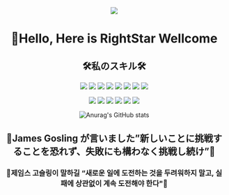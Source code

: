 


<div align="center">
  <img src="https://capsule-render.vercel.app/api?type=waving&color=auto&height=300&section=header&text=WellcomeMyStar&fontSize=90" />
  
  <h1>🤚Hello, Here is RightStar Wellcome</h1>
  
  <h2>🛠️私のスキル🛠️</h2>
  
  <img src="https://img.shields.io/badge/Git-3766AB?style=flat-square&logo=Git&logoColor=#F05032"/></a>
  <img src="https://img.shields.io/badge/GitHub-3766AB?style=flat-square&logo=GitHub&logoColor=#181717"/></a>
  <img src="https://img.shields.io/badge/JAVA-3766AB?style=flat-square&logo=JAVA&logoColor=#181717"/></a>
  <img src="https://img.shields.io/badge/React-3766AB?style=flat-square&logo=React&logoColor=#61DAFB"/></a>
  <img src="https://img.shields.io/badge/HTML5-3766AB?style=flat-square&logo=HTML5&logoColor=#E34F26"/></a>
  <img src="https://img.shields.io/badge/CSS3-3766AB?style=flat-square&logo=CSS3&logoColor=#1572B6"/></a>
  <img src="https://img.shields.io/badge/Sass-3766AB?style=flat-square&logo=Sass&logoColor=#CC6699"/></a>
  <img src="https://img.shields.io/badge/Tailwind CSS-3766AB?style=flat-square&logo=Tailwind CSS&logoColor=#06B6D4"/></a><p>
  <img src="https://img.shields.io/badge/Ant Design-3766AB?style=flat-square&logo=Ant Design&logoColor=#0170FE"/></a>
  <img src="https://img.shields.io/badge/JavaScript-3766AB?style=flat-square&logo=JavaScript&logoColor=#F7DF1E"/></a>
  <img src="https://img.shields.io/badge/Spring Boot-3766AB?style=flat-square&logo=Spring Boot&logoColor=#6DB33F"/></a>
  <img src="https://img.shields.io/badge/Oracle DB-3766AB?style=flat-square&logo=Oracle&logoColor=#F80000"/></a>
  <img src="https://img.shields.io/badge/Docker-3766AB?style=flat-square&logo=Docker&logoColor=#2496ED"/></a>
  <img src="https://img.shields.io/badge/Bootstrap-3766AB?style=flat-square&logo=Bootstrap&logoColor=#7952B3"/></a>
  
  ![Anurag's GitHub stats](https://github-readme-stats.vercel.app/api?username=qweszx13&show_icons=true&bg_color=00000000)
  
  <h2>💫James Gosling が言いました”新しいことに挑戦することを恐れず、失敗にも構わなく挑戦し続け”💫</h2>
  <h3>💫제임스 고슬링이 말하길 “새로운 일에 도전하는 것을 두려워하지 말고, 실패에 상관없이 계속 도전해야 한다"💫</h3>
  
</div>



<!--
**qweszx13/qweszx13** is a ✨ _special_ ✨ repository because its `README.md` (this file) appears on your GitHub profile.

Here are some ideas to get you started:

- 🔭 I’m currently working on ...
- 🌱 I’m currently learning ...
- 👯 I’m looking to collaborate on ...
- 🤔 I’m looking for help with ...
- 💬 Ask me about ...
- 📫 How to reach me: ...
- 😄 Pronouns: ...
- ⚡ Fun fact: ...
-->
</a>
